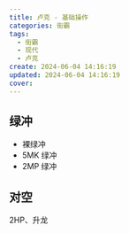 ```yaml
---
title: 卢克 - 基础操作
categories: 街霸
tags:
  - 街霸
  - 现代
  - 卢克
create: 2024-06-04 14:16:19
updated: 2024-06-04 14:16:19
cover:
---
```

## 绿冲

+ 裸绿冲
+ 5MK 绿冲
+ 2MP 绿冲

## 对空

2HP、升龙


